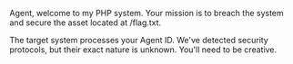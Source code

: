Agent, welcome to my PHP system. Your mission is to breach the system and secure the asset located at /flag.txt.

The target system processes your Agent ID. We've detected security protocols, but their exact nature is unknown. You'll need to be creative.